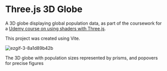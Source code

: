 # Three.js 3D Globe

A 3D globe displaying global population data, as part of the coursework for a [Udemy course on using shaders with Three.js](https://www.udemy.com/course/intermediate-threejs-with-shaders).

This project was created using Vite.

![ezgif-3-8a1d89b42b](https://user-images.githubusercontent.com/25869284/222009278-0d47e932-ef85-487a-8bb6-558b9a1d6125.gif)

The 3D globe with population sizes represented by prisms, and popovers for precise figures